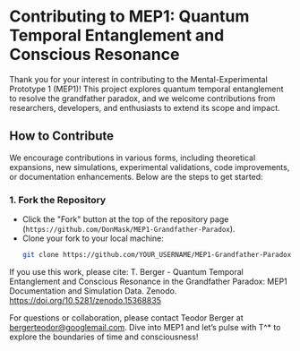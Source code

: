 # Contributing to MEP1: Quantum Temporal Entanglement and Conscious Resonance

Thank you for your interest in contributing to the Mental-Experimental Prototype 1 (MEP1)! This project explores quantum temporal entanglement to resolve the grandfather paradox, and we welcome contributions from researchers, developers, and enthusiasts to extend its scope and impact.

## How to Contribute

We encourage contributions in various forms, including theoretical expansions, new simulations, experimental validations, code improvements, or documentation enhancements. Below are the steps to get started:

### 1. Fork the Repository
- Click the "Fork" button at the top of the repository page (`https://github.com/DonMask/MEP1-Grandfather-Paradox`).
- Clone your fork to your local machine:
  ```bash
  git clone https://github.com/YOUR_USERNAME/MEP1-Grandfather-Paradox.git

If you use this work, please cite:
T. Berger - Quantum Temporal Entanglement and Conscious Resonance in the Grandfather Paradox: MEP1 Documentation and Simulation Data. Zenodo. https://doi.org/10.5281/zenodo.15368835

For questions or collaboration, please contact Teodor Berger at bergerteodor@googlemail.com. 
Dive into MEP1 and let’s pulse with T^* to explore the boundaries of time and consciousness!
